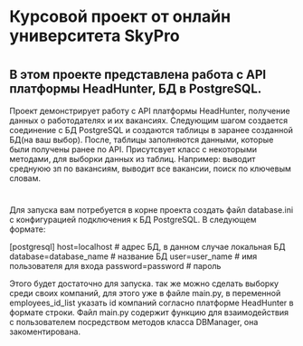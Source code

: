 # Курсовой проект от онлайн университета SkyPro
#
## В этом проекте представлена работа с API платформы HeadHunter, БД в PostgreSQL.

Проект демонстрирует работу с API платформы HeadHunter, получение данных о работодателях и их вакансиях. Следующим шагом
создается соединение с БД PostgreSQL и создаются таблицы в заранее созданной БД(на ваш выбор). После, таблицы заполняются 
данными, которые были получены ранее по API. 
Присутсвует класс с некоторыми методами, для выборки данных из таблиц. Например: выводит среднуюю зп по вакансиям,
выводит все вакансии, поиск по ключевым словам.

#

Для запуска вам потребуется в корне проекта создать файл database.ini с конфигурацией подключения к БД PostgreSQL.
В следующем формате:

[postgresql]
host=localhost  # адрес БД, в данном случае локальная БД
database=database_name  # название БД
user=user_name  # имя пользователя для входа
password=password  # пароль

Этого будет достаточно для запуска. так же можно сделать выборку среди своих компаний, для этого уже в файле main.py, 
в переменной employees_id_list указать id компаний согласно платформе HeadHunter в формате строки.
Файл main.py содержит функцию для взаимодействия с пользователем посредством методов класса DBManager, она закоментирована.